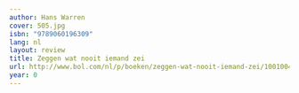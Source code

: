 ```yaml
---
author: Hans Warren
cover: 505.jpg
isbn: "9789060196309"
lang: nl
layout: review
title: Zeggen wat nooit iemand zei
url: http://www.bol.com/nl/p/boeken/zeggen-wat-nooit-iemand-zei/1001004005081035/index.html
year: 0
---
```

